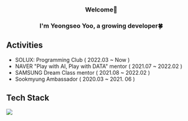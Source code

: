 <div align="center">
  
### Welcome👋
### I'm Yeongseo Yoo, a growing developer🍀

</div>

## Activities 
- SOLUX: Programming Club ( 2022.03 ~ Now )
- NAVER "Play with AI, Play with DATA" mentor ( 2021.07 ~ 2022.02 )
- SAMSUNG Dream Class mentor ( 2021.08 ~ 2022.02 )
- Sookmyung Ambassador ( 2020.03 ~ 2021. 06 )
  
## Tech Stack

<img src="https://img.shields.io/badge/HTML-E34F26?style=flat-square&logo=HTML5&logoColor=white"/>
